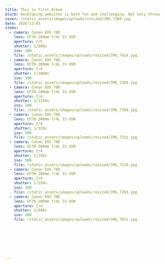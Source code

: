 ```yaml
---
title: This is first Album
blurb: Developing websites is both fun and challenging. Not only through the design process, but also the implementation. I get to regularly try new approaches and do things I haven't done before.
cover: /static_assets/images/uploads/resized/IMG_7389.jpg
date: 2020-11-03
items:
  - camera: Canon EOS 70D
    lens: EF70-200mm f/4L IS USM
    aperture: ƒ/5
    shutter: 1/500s
    iso: 100
    file: /static_assets/images/uploads/resized/IMG_7424.jpg
  - camera: Canon EOS 70D
    lens: EF70-200mm f/4L IS USM
    aperture: ƒ/4
    shutter: 1/1000s
    iso: 100
    file: /static_assets/images/uploads/resized/IMG_7389.jpg
  - camera: Canon EOS 70D
    lens: EF70-200mm f/4L IS USM
    aperture: ƒ/4
    shutter: 1/1250s
    iso: 100
    file: /static_assets/images/uploads/resized/IMG_7349.jpg
  - camera: Canon EOS 70D
    lens: EF70-200mm f/4L IS USM
    aperture: ƒ/4
    shutter: 1/320s
    iso: 500
    file: /static_assets/images/uploads/resized/IMG_7231.jpg
  - camera: Canon EOS 70D
    lens: EF70-200mm f/4L IS USM
    aperture: ƒ/4
    shutter: 1/250s
    iso: 500
    file: /static_assets/images/uploads/resized/IMG_7219.jpg
  - camera: Canon EOS 70D
    lens: EF70-200mm f/4L IS USM
    aperture: ƒ/4
    shutter: 1/250s
    iso: 100
    file: /static_assets/images/uploads/resized/IMG_7203.jpg
  - camera: Canon EOS 70D
    lens: EF70-200mm f/4L IS USM
    aperture: ƒ/4
    shutter: 1/640s
    iso: 100
    file: /static_assets/images/uploads/resized/IMG_7021.jpg








---
```

